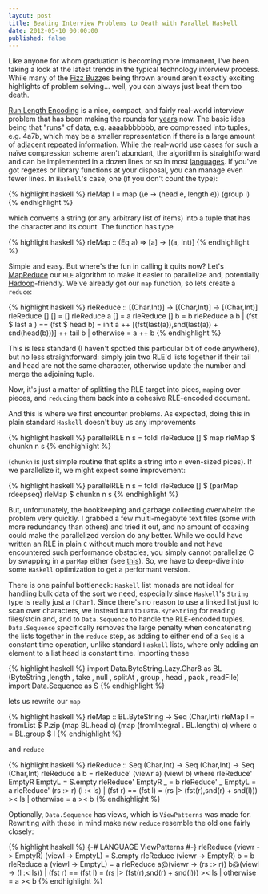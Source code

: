 ```yaml
---
layout: post
title: Beating Interview Problems to Death with Parallel Haskell
date: 2012-05-10 00:00:00
published: false
---
```


Like anyone for whom graduation is becoming more immanent, I've been
taking a look at the latest trends in the typical technology interview
process.  While many of the [Fizz Buzz][1]es being thrown around
aren't exactly exciting highlights of problem solving... well, you can
always just beat them too death.

[Run Length Encoding][2] is a nice, compact, and fairly real-world
interview problem that has been making the rounds for [years][3] now.
The basic idea being that "runs" of data, e.g. aaaabbbbbbb, are
compressed into tuples, e.g. 4a7b, which may be a smaller
representation if there is a large amount of adjacent repeated
information.  While the real-world use cases for such a naïve
compression scheme aren't abundant, the algorithm is straightforward
and can be implemented in a dozen lines or so in most [languages][4].
If you've got regexes or library functions at your disposal, you can
manage even fewer lines.  In `Haskell`'s case, one (if you don't count
the type):

{% highlight haskell %}
rleMap l = map (\e -> (head e, length e)) (group l)
{% endhighlight %}

which converts a string (or any arbitrary list of items) into a tuple
that has the character and its count.  The function has type

{% highlight haskell %}
rleMap :: (Eq a) => [a] -> [(a, Int)]
{% endhighlight %}

Simple and easy.  But where's the fun in calling it quits now?  Let's
[MapReduce][5] our `RLE` algorithm to make it easier to parallelize
and, potentially [Hadoop][6]-friendly.  We've already got our `map`
function, so lets create a `reduce`:

{% highlight haskell %}
rleReduce :: [(Char,Int)] -> [(Char,Int)] -> [(Char,Int)]
rleReduce [] [] = []
rleReduce a  [] = a
rleReduce [] b  = b
rleReduce a b
          | (fst $ last a ) == (fst $ head b) = 
                 init a ++  [(fst(last(a)),snd(last(a)) + snd(head(b)))] ++ tail b
          | otherwise = a ++ b
{% endhighlight %}

This is less standard (I haven't spotted this particular bit of code
anywhere), but no less straightforward: simply join two RLE'd lists
together if their tail and head are not the same character, otherwise
update the number and merge the adjoining tuple.

Now, it's just a matter of splitting the RLE target into pices,
`map`ing over pieces, and `reducing` them back into a cohesive
RLE-encoded document.

And this is where we first encounter problems.  As expected, doing
this in plain standard `Haskell` doesn't buy us any improvements

{% highlight haskell %}
parallelRLE n s = foldl rleReduce [] $ map rleMap $ chunkn n s
{% endhighlight %}

(`chunkn` is just simple routine that splits a string into `n`
even-sized pices).  If we parallelize it, we might expect some
improvement: 

{% highlight haskell %}
parallelRLE n s = foldl rleReduce [] $ (parMap rdeepseq) rleMap $ chunkn n s
{% endhighlight %}

But, unfortunately, the bookkeeping and garbage collecting overwhelm
the problem very quickly.  I grabbed a few multi-megabyte text files
(some with more redundancy than others) and tried it out, and no
amount of coaxing could make the parallelized version do any better.
While we could have written an RLE in plain `C` without much more
trouble and not have encountered such performance obstacles, you
simply cannot parallelize C by swapping in a `parMap` either (see
[this][7]).  So, we have to deep-dive into some `Haskell` optimization
to get a performant version.

There is one painful bottleneck: `Haskell` list monads are not ideal
for handling bulk data of the sort we need, especially since
`Haskell`'s `String` type is really just a `[Char]`.  Since there's no
reason to use a linked list just to scan over characters, we instead
turn to `Data.ByteString` for reading files/stdin and, and to
`Data.Sequence` to handle the RLE-encoded tuples.  `Data.Sequence`
specifically removes the large penalty when concatenating the lists
together in the `reduce` step, as adding to either end of a `Seq` is a
constant time operation, unlike standard `Haskell` lists, where only
adding an element to a list head is constant time.  Importing these

{% highlight haskell %}
import Data.ByteString.Lazy.Char8 as BL 
       (ByteString
       ,length
       , take
       , null
       , splitAt
       , group
       , head
       , pack
       , readFile)
import Data.Sequence as S
{% endhighlight %}

lets us rewrite our `map`

{% highlight haskell %}
rleMap :: BL.ByteString -> Seq (Char,Int)
rleMap l = fromList $ P.zip (map BL.head c) (map (fromIntegral . BL.length) c)
       where
        c = BL.group $ l
{% endhighlight %}

and `reduce`

{% highlight haskell %}
rleReduce :: Seq (Char,Int) -> Seq (Char,Int) -> Seq (Char,Int)
rleReduce a b = rleReduce' (viewr a) (viewl b)
             where
              rleReduce' EmptyR EmptyL = S.empty
              rleReduce' EmptyR _ = b
              rleReduce' _ EmptyL = a
              rleReduce' (rs :> r) (l :< ls)
                         | (fst r) == (fst l) = 
                           (rs |> (fst(r),snd(r) + snd(l))) >< ls
                         | otherwise = a >< b
{% endhighlight %}

Optionally, `Data.Sequence` has views, which is `ViewPatterns` was
made for.  Rewriting with these in mind make new `reduce` resemble the
old one fairly closely:

{% highlight haskell %}
{-# LANGUAGE ViewPatterns #-}
rleReduce (viewr -> EmptyR) (viewl -> EmptyL) = S.empty
rleReduce (viewr -> EmptyR) b = b
rleReduce a (viewl -> EmptyL) = a
rleReduce a@(viewr -> (rs :> r)) b@(viewl -> (l :< ls))
           | (fst r) == (fst l) = 
             (rs |> (fst(r),snd(r) + snd(l))) >< ls
           | otherwise = a >< b
{% endhighlight %}



[1]: http://imranontech.com/2007/01/24/using-fizzbuzz-to-find-developers-who-grok-coding/
[2]: http://en.wikipedia.org/wiki/Run-length_encoding
[3]: http://stackoverflow.com/questions/2048854/c-interview-question-run-length-coding-of-strings
[4]: http://rosettacode.org/wiki/Run-length_encoding
[5]: http://en.wikipedia.org/wiki/MapReduce
[6]: http://hadoop.apache.org/mapreduce/
[7]: http://en.wikipedia.org/wiki/There_ain%27t_no_such_thing_as_a_free_lunch